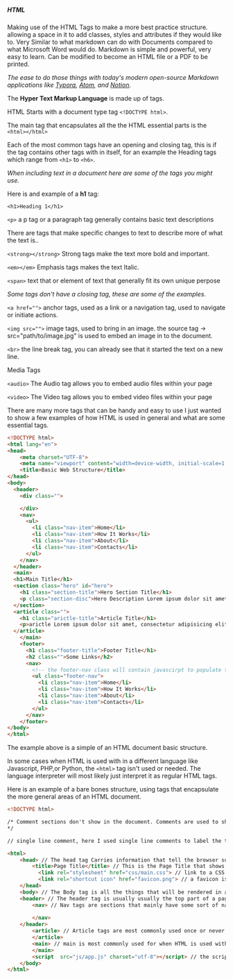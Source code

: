 ##### HTML

Making use of the HTML Tags to make a more best practice structure. allowing a space in it to add classes, styles and attributes if they would like to. Very Similar to what markdown can do with Documents compared to what Microsoft Word would do. Markdown is simple and powerful, very easy to learn. Can be modified to become an HTML file or a PDF to be printed. 

*The ease to do those things with today's modern open-source Markdown applications like [Typora](https://typora.io/), [Atom](https://atom.io/), and [Notion](https://www.notion.so/).*

The **Hyper Text Markup Language** is made up of tags.

HTML Starts with a document type tag `<!DOCTYPE html>`.

The main tag that encapsulates all the the HTML essential parts is the `<html></html>`

Each of the most common tags have an opening and closing tag, this is if the tag contains other tags with in itself, for an example the Heading tags which range from `<h1>` to `<h6>`. 

*When including text in a document here are some of the tags you might use.*

Here is and example of a **h1** tag:

`<h1>Heading 1</h1>`

`<p>` a p tag or a paragraph tag generally contains basic text descriptions

There are tags that make specific changes to text to describe more of what the text is..

`<strong></strong>` Strong tags make the text more bold and important.

`<em></em>` Emphasis tags makes the text Italic.

`<span>` text that or element of text that generally fit its own unique perpose

*Some tags don't have a closing tag, these are some of the examples.*

`<a href="">` anchor tags, used as a link or a navigation tag, used to navigate or initiate actions.

`<img src="">` image tags, used to bring in an image. the source tag -> src="path/to/image.jpg"  is used to embed an image in to the document.

`<br>` the line break tag, you can already see that it started the text on a new line.

Media Tags

`<audio>`  The Audio tag allows you to embed audio files within your page

`<video>` The Video tag allows you to embed video files within your page

There are many more tags that can be handy and easy to use I just wanted to show a few examples of how HTML is used in general and what are some essential tags.

```html
<!DOCTYPE html>
<html lang="en">
<head>
    <meta charset="UTF-8">
    <meta name="viewport" content="width=device-width, initial-scale=1.0">
    <title>Basic Web Structure</title>
</head>
<body>
  <header>
    <div class="">

    </div>
    <nav>
      <ul>
        <li class="nav-item">Home</li>
        <li class="nav-item">How It Works</li>
        <li class="nav-item">About</li>
        <li class="nav-item">Contacts</li>
      </ul>
    </nav>
  </header>
  <main>
  <h1>Main Title</h1>
  <section class="hero" id="hero">
    <h1 class="section-title">Hero Section Title</h1>
    <p class="section-disc">Hero Description Lorem ipsum dolor sit amet, consectetur adipisicing elit, sed do eiusmod tempor incididunt ut labore et dolore magna aliqua.</p>
  </section>
  <article class="">
    <h1 class="arictle-title">Article Title</h1>
    <p>arictle Lorem ipsum dolor sit amet, consectetur adipisicing elit, sed do eiusmod tempor incididunt ut labore et dolore magna aliqua. Ut enim ad minim veniam, quis nostrud exercitation ullamco laboris nisi ut aliquip ex ea commodo consequat. Duis aute irure dolor in reprehenderit in voluptate velit esse cillum dolore eu fugiat nulla pariatur. Excepteur sint occaecat cupidatat non proident, sunt in culpa qui officia deserunt mollit anim id est laborum.</p>
  </article>
    </main>
    <footer>
      <h1 class="footer-title">Footer Title</h1>
      <h2 class="">Some Links</h2>
      <nav>
        <!-- the footer-nav class will contain javascirpt to populate the site map navigation -->
        <ul class="footer-nav">
          <li class="nav-item">Home</li>
          <li class="nav-item">How It Works</li>
          <li class="nav-item">About</li>
          <li class="nav-item">Contacts</li>
        </ul>
      </nav>
    </footer>
</body>
</html>
```

The example above is a simple of an HTML document basic structure.

In some cases when HTML is used with in a different language like Javascript, PHP,or Python, the `<html>` tag isn't used or needed. The language interpreter will most likely just interpret it as regular HTML tags.

Here is an example of a bare bones structure, using tags that encapsulate the more general areas of an HTML document.

```html
<!DOCTYPE html>

/* Comment sections don't show in the document. Comments are used to show advanced users or developers information related to the document, etc.
*/

// single line comment, here I used single line comments to label the tags

<html> 
	<head> // The head tag Carries information that tell the browser some important information, like links, languages, meta tags, etc..
		<title>Page Title</title> // This is the Page Title that shows in a browser tab
		  <link rel="stylesheet" href="css/main.css"> // link to a CSS (Cascading Style Sheet)
  		  <link rel="shortcut icon" href="favicon.png"> // a favicon is an image that shows in a Chrome of Firefox tab
	</head>
	<body> // The Body tag is all the things that will be rendered in a page
	<header> // The header tag is usually usually the top part of a page
		<nav> // Nav tags are sections that mainly have some sort of navigation, links to other pages
            
		</nav>
	</header>
		<article> // Article tags are most commonly used once or never in any given page, its mainly used when HTML is used as a Document, Article, or Blog page, etc...
		</article>
        <main> // main is most commonly used for when HTML is used with or for an application.
        </main>
        <script  src="js/app.js" charset="utf-8"></script> // the script tag either contains Javascript or links to a Javascript document
	</body>
</html>
```

